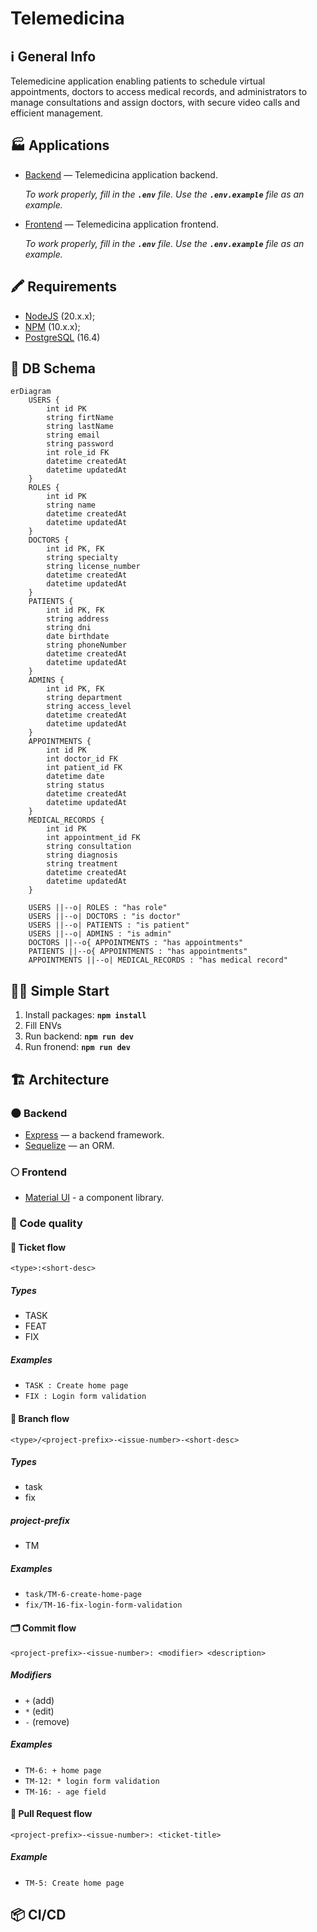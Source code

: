 # Telemedicina

## ℹ️ General Info

Telemedicine application enabling patients to schedule virtual appointments, doctors to access medical records, and administrators to manage consultations and assign doctors, with secure video calls and efficient management.

## 🏭 Applications

-   [Backend](./backend) — Telemedicina application backend.

    _To work properly, fill in the **`.env`** file. Use the **`.env.example`** file as an example._

-   [Frontend](./frontend) — Telemedicina application frontend.

    _To work properly, fill in the **`.env`** file. Use the **`.env.example`** file as an example._

## 🖍 Requirements

-   [NodeJS](https://nodejs.org/en/) (20.x.x);
-   [NPM](https://www.npmjs.com/) (10.x.x);
-   [PostgreSQL](https://www.postgresql.org/) (16.4)

## 💽 DB Schema

```mermaid
erDiagram
    USERS {
        int id PK
        string firtName
        string lastName
        string email
        string password
        int role_id FK
        datetime createdAt
        datetime updatedAt
    }
    ROLES {
        int id PK
        string name
        datetime createdAt
        datetime updatedAt
    }
    DOCTORS {
        int id PK, FK
        string specialty
        string license_number
        datetime createdAt
        datetime updatedAt
    }
    PATIENTS {
        int id PK, FK
        string address
        string dni
        date birthdate
        string phoneNumber
        datetime createdAt
        datetime updatedAt
    }
    ADMINS {
        int id PK, FK
        string department
        string access_level
        datetime createdAt
        datetime updatedAt
    }
    APPOINTMENTS {
        int id PK
        int doctor_id FK
        int patient_id FK
        datetime date
        string status
        datetime createdAt
        datetime updatedAt
    }
    MEDICAL_RECORDS {
        int id PK
        int appointment_id FK
        string consultation
        string diagnosis
        string treatment
        datetime createdAt
        datetime updatedAt
    }

    USERS ||--o| ROLES : "has role"
    USERS ||--o| DOCTORS : "is doctor"
    USERS ||--o| PATIENTS : "is patient"
    USERS ||--o| ADMINS : "is admin"
    DOCTORS ||--o{ APPOINTMENTS : "has appointments"
    PATIENTS ||--o{ APPOINTMENTS : "has appointments"
    APPOINTMENTS ||--o| MEDICAL_RECORDS : "has medical record"

```


## 🏃‍♂️ Simple Start

1. Install packages: **`npm install`**
2. Fill ENVs
3. Run backend: **`npm run dev`**
4. Run fronend: **`npm run dev`**

## 🏗️ Architecture

### 🌑 Backend

-   [Express](https://expressjs.com/) — a backend framework.
-   [Sequelize](https://sequelize.org/) — an ORM.

### 🌕 Frontend

-   [Material UI](https://mui.com/) - a component library.

### 🥊 Code quality



#### 📝 Ticket flow

```
<type>:<short-desc>
```

##### Types

-   TASK
-   FEAT
-   FIX

##### Examples

-   `TASK : Create home page`
-   `FIX : Login form validation`


#### 🌳 Branch flow

```
<type>/<project-prefix>-<issue-number>-<short-desc>
```

##### Types

-   task
-   fix

##### project-prefix

-   TM

##### Examples

-   `task/TM-6-create-home-page`
-   `fix/TM-16-fix-login-form-validation`


#### 🗂 Commit flow

```
<project-prefix>-<issue-number>: <modifier> <description>
```

##### Modifiers

-   `+` (add)
-   `*` (edit)
-   `-` (remove)

##### Examples

-   `TM-6: + home page`
-   `TM-12: * login form validation`
-   `TM-16: - age field`


#### 🏅 Pull Request flow

```
<project-prefix>-<issue-number>: <ticket-title>
```

##### Example

-   `TM-5: Create home page`


## 📦 CI/CD
